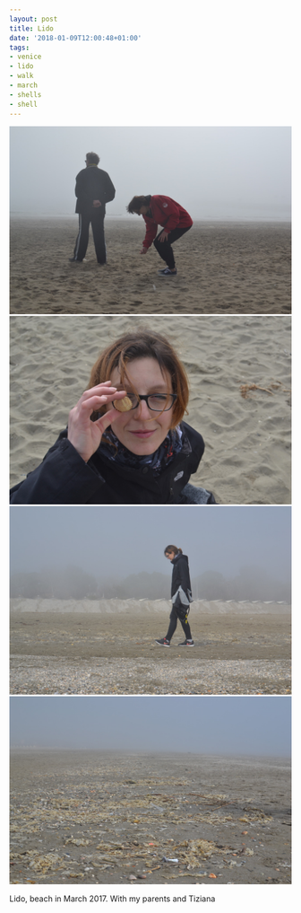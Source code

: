 ```yaml
---
layout: post
title: Lido
date: '2018-01-09T12:00:48+01:00'
tags:
- venice
- lido
- walk
- march
- shells
- shell
---
```

![Lido](/files/tumblr_p24tp9D40B1tq106bo1_1280.jpg)
![Lido](/files/tumblr_p24tp9D40B1tq106bo2_1280.jpg)
![Lido](/files/tumblr_p24tp9D40B1tq106bo4_1280.jpg)
![Lido](/files/tumblr_p24tp9D40B1tq106bo3_1280.jpg)


Lido, beach in March 2017. With my parents and Tiziana


